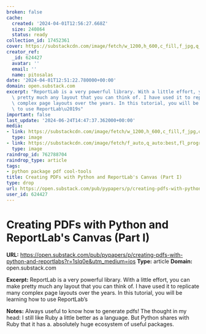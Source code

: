 ```yaml
---
broken: false
cache:
  created: '2024-04-01T12:56:27.668Z'
  size: 240864
  status: ready
collection_id: 17452361
cover: https://substackcdn.com/image/fetch/w_1200,h_600,c_fill,f_jpg,q_auto:good,fl_progressive:steep,g_auto/https%3A%2F%2Fsubstack-post-media.s3.amazonaws.com%2Fpublic%2Fimages%2F43a5e5ee-8a50-4aaa-a39b-937fdd35bec6_1280x720.jpeg
creator_ref:
  _id: 624427
  avatar: ''
  email: ''
  name: pitosalas
date: '2024-04-01T12:51:22.780000+00:00'
domain: open.substack.com
excerpt: "ReportLab is a very powerful library. With a little effort, you can make\
  \ pretty much any layout that you can think of. I have used it to replicate many\
  \ complex page layouts over the years. In this tutorial, you will be learning how\
  \ to use ReportLab\u2019s"
important: false
last_update: '2024-06-24T14:47:37.362000+00:00'
media:
- link: https://substackcdn.com/image/fetch/w_1200,h_600,c_fill,f_jpg,q_auto:good,fl_progressive:steep,g_auto/https%3A%2F%2Fsubstack-post-media.s3.amazonaws.com%2Fpublic%2Fimages%2F43a5e5ee-8a50-4aaa-a39b-937fdd35bec6_1280x720.jpeg
  type: image
- link: https://substackcdn.com/image/fetch/f_auto,q_auto:best,fl_progressive:steep/https%3A%2F%2Fpypapers.substack.com%2Fapi%2Fv1%2Fpost_preview%2F143023382%2Ftwitter.jpg%3Fversion%3D4
  type: image
raindrop_id: 762788704
raindrop_type: article
tags:
- python package pdf cool-tools
title: Creating PDFs with Python and ReportLab's Canvas (Part I)
type: drop
url: https://open.substack.com/pub/pypapers/p/creating-pdfs-with-python-and-reportlabs?r=1slq0e&utm_medium=ios
user_id: 624427
---
```


# Creating PDFs with Python and ReportLab's Canvas (Part I)

**URL:** https://open.substack.com/pub/pypapers/p/creating-pdfs-with-python-and-reportlabs?r=1slq0e&utm_medium=ios
**Type:** article
**Domain:** open.substack.com

**Excerpt:** ReportLab is a very powerful library. With a little effort, you can make pretty much any layout that you can think of. I have used it to replicate many complex page layouts over the years. In this tutorial, you will be learning how to use ReportLab’s

**Notes:**
Always useful to know how to generate pdfs! The thought in my head: I still like Ruby a little better as a language. But Python shares with Ruby that it has a. absolutely huge ecosystem of useful packages. 

